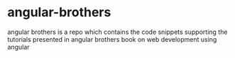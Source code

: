 # angular-brothers
angular brothers is a repo which contains the code snippets supporting the tutorials presented in angular brothers book on web development using angular 
